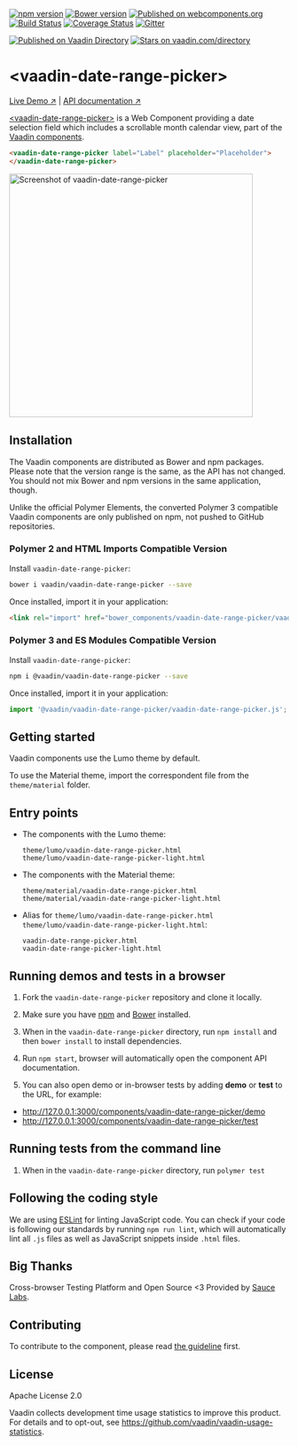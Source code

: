 [![npm version](https://badgen.net/npm/v/@vaadin/vaadin-date-range-picker)](https://www.npmjs.com/package/@vaadin/vaadin-date-range-picker)
[![Bower version](https://badgen.net/github/release/vaadin/vaadin-date-range-picker)](https://github.com/vaadin/vaadin-date-range-picker/releases)
[![Published on webcomponents.org](https://img.shields.io/badge/webcomponents.org-published-blue.svg)](https://www.webcomponents.org/element/vaadin/vaadin-date-range-picker)
[![Build Status](https://travis-ci.org/vaadin/vaadin-date-range-picker.svg?branch=master)](https://travis-ci.org/vaadin/vaadin-date-range-picker)
[![Coverage Status](https://coveralls.io/repos/github/vaadin/vaadin-date-range-picker/badge.svg?branch=master)](https://coveralls.io/github/vaadin/vaadin-date-range-picker?branch=master)
[![Gitter](https://badges.gitter.im/Join%20Chat.svg)](https://gitter.im/vaadin/web-components?utm_source=badge&utm_medium=badge&utm_campaign=pr-badge)

[![Published on Vaadin  Directory](https://img.shields.io/badge/Vaadin%20Directory-published-00b4f0.svg)](https://vaadin.com/directory/component/vaadinvaadin-date-range-picker)
[![Stars on vaadin.com/directory](https://img.shields.io/vaadin-directory/star/vaadinvaadin-date-range-picker.svg)](https://vaadin.com/directory/component/vaadinvaadin-date-range-picker)

# &lt;vaadin-date-range-picker&gt;

[Live Demo ↗](https://vaadin.com/components/vaadin-date-range-picker/html-examples)
|
[API documentation ↗](https://vaadin.com/components/vaadin-date-range-picker/html-api)

[&lt;vaadin-date-range-picker&gt;](https://vaadin.com/components/vaadin-date-range-picker) is a Web Component providing a date selection field which includes a scrollable month calendar view, part of the [Vaadin components](https://vaadin.com/components).

<!--
```
<custom-element-demo height="550">
  <template>
    <script src="../webcomponentsjs/webcomponents-lite.js"></script>
    <link rel="import" href="vaadin-date-range-picker.html">
    <next-code-block></next-code-block>
  </template>
</custom-element-demo>
```
-->
```html
<vaadin-date-range-picker label="Label" placeholder="Placeholder">
</vaadin-date-range-picker>
```

[<img src="https://raw.githubusercontent.com/vaadin/vaadin-date-range-picker/master/screenshot.png" width="439" alt="Screenshot of vaadin-date-range-picker">](https://vaadin.com/components/vaadin-date-range-picker)

## Installation

The Vaadin components are distributed as Bower and npm packages.
Please note that the version range is the same, as the API has not changed.
You should not mix Bower and npm versions in the same application, though.

Unlike the official Polymer Elements, the converted Polymer 3 compatible Vaadin components
are only published on npm, not pushed to GitHub repositories.

### Polymer 2 and HTML Imports Compatible Version

Install `vaadin-date-range-picker`:

```sh
bower i vaadin/vaadin-date-range-picker --save
```

Once installed, import it in your application:

```html
<link rel="import" href="bower_components/vaadin-date-range-picker/vaadin-date-range-picker.html">
```
### Polymer 3 and ES Modules Compatible Version

Install `vaadin-date-range-picker`:

```sh
npm i @vaadin/vaadin-date-range-picker --save
```

Once installed, import it in your application:

```js
import '@vaadin/vaadin-date-range-picker/vaadin-date-range-picker.js';
```

## Getting started

Vaadin components use the Lumo theme by default.

To use the Material theme, import the correspondent file from the `theme/material` folder.

## Entry points

- The components with the Lumo theme:

  `theme/lumo/vaadin-date-range-picker.html`  
  `theme/lumo/vaadin-date-range-picker-light.html`

- The components with the Material theme:

  `theme/material/vaadin-date-range-picker.html`  
  `theme/material/vaadin-date-range-picker-light.html`

- Alias for `theme/lumo/vaadin-date-range-picker.html`  
  `theme/lumo/vaadin-date-range-picker-light.html`:

  `vaadin-date-range-picker.html`  
  `vaadin-date-range-picker-light.html`


## Running demos and tests in a browser

1. Fork the `vaadin-date-range-picker` repository and clone it locally.

1. Make sure you have [npm](https://www.npmjs.com/) and [Bower](https://bower.io) installed.

1. When in the `vaadin-date-range-picker` directory, run `npm install` and then `bower install` to install dependencies.

1. Run `npm start`, browser will automatically open the component API documentation.

1. You can also open demo or in-browser tests by adding **demo** or **test** to the URL, for example:

  - http://127.0.0.1:3000/components/vaadin-date-range-picker/demo
  - http://127.0.0.1:3000/components/vaadin-date-range-picker/test


## Running tests from the command line

1. When in the `vaadin-date-range-picker` directory, run `polymer test`


## Following the coding style

We are using [ESLint](http://eslint.org/) for linting JavaScript code. You can check if your code is following our standards by running `npm run lint`, which will automatically lint all `.js` files as well as JavaScript snippets inside `.html` files.


## Big Thanks

Cross-browser Testing Platform and Open Source <3 Provided by [Sauce Labs](https://saucelabs.com).


## Contributing

  To contribute to the component, please read [the guideline](https://github.com/vaadin/vaadin-core/blob/master/CONTRIBUTING.md) first.


## License

Apache License 2.0

Vaadin collects development time usage statistics to improve this product. For details and to opt-out, see https://github.com/vaadin/vaadin-usage-statistics.

